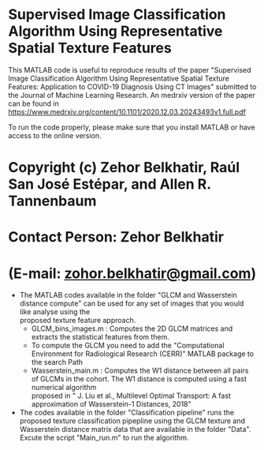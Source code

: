# Supervised Image Classification Algorithm Using Representative Spatial Texture Features

This MATLAB code is useful to reproduce results of the paper "Supervised Image Classification Algorithm Using Representative Spatial Texture Features: Application
to COVID-19 Diagnosis Using CT Images" submitted to the Journal of Machine Learning Research. An medrxiv version of the paper can be found in https://www.medrxiv.org/content/10.1101/2020.12.03.20243493v1.full.pdf

To run the code properly, please make sure that you install MATLAB or have access to the online version.

# Copyright (c) Zehor Belkhatir, Raúl San José Estépar, and Allen R. Tannenbaum

# Contact Person: Zehor Belkhatir 
# (E-mail: zohor.belkhatir@gmail.com)

* The MATLAB codes available in the folder "GLCM and Wasserstein distance compute" can be used for any set of images that you would like analyse using the    
  proposed texture feature approach.
    * GLCM_bins_images.m : Computes the 2D GLCM matrices and extracts the statistical features from them.
    * To compute the GLCM you need to add the "Computational Environment for Radiological Research (CERR)" MATLAB package to the search Path
    * Wasserstein_main.m : Computes the W1 distance between all pairs of GLCMs in the cohort. The W1 distance is computed using a fast numerical algorithm     
      proposed in " J. Liu et al., Multilevel Optimal Transport: A fast approximation of Wasserstein-1 Distances, 2018"
* The codes available in the folder "Classification pipeline" runs the proposed texture classification pipepline using the GLCM texture and Wasserstein distance 
  matrix data that are available in the folder "Data". Excute the script "Main_run.m" to run the algorithm.  
